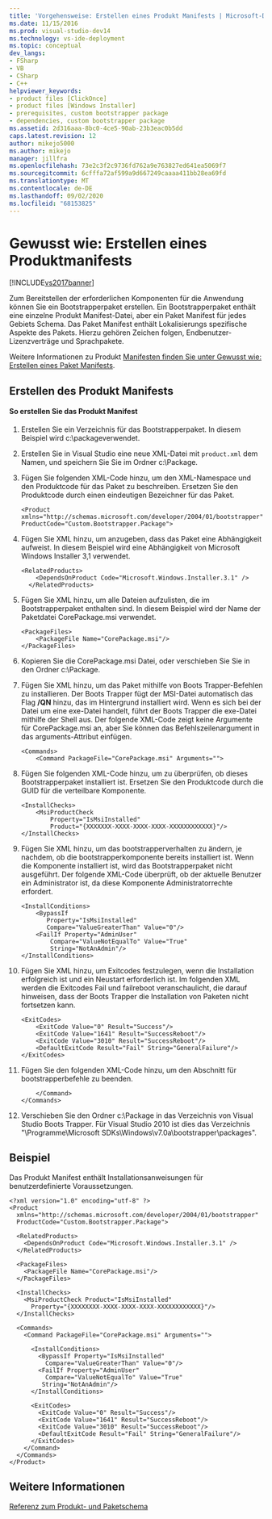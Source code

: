 ```yaml
---
title: 'Vorgehensweise: Erstellen eines Produkt Manifests | Microsoft-Dokumentation'
ms.date: 11/15/2016
ms.prod: visual-studio-dev14
ms.technology: vs-ide-deployment
ms.topic: conceptual
dev_langs:
- FSharp
- VB
- CSharp
- C++
helpviewer_keywords:
- product files [ClickOnce]
- product files [Windows Installer]
- prerequisites, custom bootstrapper package
- dependencies, custom bootstrapper package
ms.assetid: 2d316aaa-8bc0-4ce5-90ab-23b3eac0b5dd
caps.latest.revision: 12
author: mikejo5000
ms.author: mikejo
manager: jillfra
ms.openlocfilehash: 73e2c3f2c9736fd762a9e763827ed641ea5069f7
ms.sourcegitcommit: 6cfffa72af599a9d667249caaaa411bb28ea69fd
ms.translationtype: MT
ms.contentlocale: de-DE
ms.lasthandoff: 09/02/2020
ms.locfileid: "68153825"
---
```

# <a name="how-to-create-a-product-manifest"></a>Gewusst wie: Erstellen eines Produktmanifests
[!INCLUDE[vs2017banner](../includes/vs2017banner.md)]

Zum Bereitstellen der erforderlichen Komponenten für die Anwendung können Sie ein Bootstrapperpaket erstellen. Ein Bootstrapperpaket enthält eine einzelne Produkt Manifest-Datei, aber ein Paket Manifest für jedes Gebiets Schema. Das Paket Manifest enthält Lokalisierungs spezifische Aspekte des Pakets. Hierzu gehören Zeichen folgen, Endbenutzer-Lizenzverträge und Sprachpakete.  
  
 Weitere Informationen zu Produkt [Manifesten finden Sie unter Gewusst wie: Erstellen eines Paket Manifests](../deployment/how-to-create-a-package-manifest.md).  
  
## <a name="creating-the-product-manifest"></a>Erstellen des Produkt Manifests  
  
#### <a name="to-create-the-product-manifest"></a>So erstellen Sie das Produkt Manifest  
  
1. Erstellen Sie ein Verzeichnis für das Bootstrapperpaket. In diesem Beispiel wird c:\packageverwendet.  
  
2. Erstellen Sie in Visual Studio eine neue XML-Datei mit `product.xml` dem Namen, und speichern Sie Sie im Ordner c:\Package.  
  
3. Fügen Sie folgenden XML-Code hinzu, um den XML-Namespace und den Produktcode für das Paket zu beschreiben. Ersetzen Sie den Produktcode durch einen eindeutigen Bezeichner für das Paket.  
  
    ```  
    <Product  
    xmlns="http://schemas.microsoft.com/developer/2004/01/bootstrapper"   
    ProductCode="Custom.Bootstrapper.Package">  
    ```  
  
4. Fügen Sie XML hinzu, um anzugeben, dass das Paket eine Abhängigkeit aufweist. In diesem Beispiel wird eine Abhängigkeit von Microsoft Windows Installer 3,1 verwendet.  
  
    ```  
    <RelatedProducts>  
        <DependsOnProduct Code="Microsoft.Windows.Installer.3.1" />  
      </RelatedProducts>  
    ```  
  
5. Fügen Sie XML hinzu, um alle Dateien aufzulisten, die im Bootstrapperpaket enthalten sind. In diesem Beispiel wird der Name der Paketdatei CorePackage.msi verwendet.  
  
    ```  
    <PackageFiles>  
        <PackageFile Name="CorePackage.msi"/>  
    </PackageFiles>  
    ```  
  
6. Kopieren Sie die CorePackage.msi Datei, oder verschieben Sie Sie in den Ordner c:\Package.  
  
7. Fügen Sie XML hinzu, um das Paket mithilfe von Boots Trapper-Befehlen zu installieren. Der Boots Trapper fügt der MSI-Datei automatisch das Flag **/QN** hinzu, das im Hintergrund installiert wird. Wenn es sich bei der Datei um eine exe-Datei handelt, führt der Boots Trapper die exe-Datei mithilfe der Shell aus. Der folgende XML-Code zeigt keine Argumente für CorePackage.msi an, aber Sie können das Befehlszeilenargument in das arguments-Attribut einfügen.  
  
    ```  
    <Commands>  
        <Command PackageFile="CorePackage.msi" Arguments="">  
    ```  
  
8. Fügen Sie folgenden XML-Code hinzu, um zu überprüfen, ob dieses Bootstrapperpaket installiert ist. Ersetzen Sie den Produktcode durch die GUID für die verteilbare Komponente.  
  
    ```  
    <InstallChecks>  
        <MsiProductCheck   
            Property="IsMsiInstalled"   
            Product="{XXXXXXX-XXXX-XXXX-XXXX-XXXXXXXXXXXX}"/>  
    </InstallChecks>  
    ```  
  
9. Fügen Sie XML hinzu, um das bootstrapperverhalten zu ändern, je nachdem, ob die bootstrapperkomponente bereits installiert ist. Wenn die Komponente installiert ist, wird das Bootstrapperpaket nicht ausgeführt. Der folgende XML-Code überprüft, ob der aktuelle Benutzer ein Administrator ist, da diese Komponente Administratorrechte erfordert.  
  
    ```  
    <InstallConditions>  
        <BypassIf   
           Property="IsMsiInstalled"   
           Compare="ValueGreaterThan" Value="0"/>  
        <FailIf Property="AdminUser"   
            Compare="ValueNotEqualTo" Value="True"  
            String="NotAnAdmin"/>  
    </InstallConditions>  
    ```  
  
10. Fügen Sie XML hinzu, um Exitcodes festzulegen, wenn die Installation erfolgreich ist und ein Neustart erforderlich ist. Im folgenden XML werden die Exitcodes Fail und failreboot veranschaulicht, die darauf hinweisen, dass der Boots Trapper die Installation von Paketen nicht fortsetzen kann.  
  
    ```  
    <ExitCodes>  
        <ExitCode Value="0" Result="Success"/>  
        <ExitCode Value="1641" Result="SuccessReboot"/>  
        <ExitCode Value="3010" Result="SuccessReboot"/>  
        <DefaultExitCode Result="Fail" String="GeneralFailure"/>  
    </ExitCodes>  
    ```  
  
11. Fügen Sie den folgenden XML-Code hinzu, um den Abschnitt für bootstrapperbefehle zu beenden.  
  
    ```  
        </Command>  
    </Commands>  
    ```  
  
12. Verschieben Sie den Ordner c:\Package in das Verzeichnis von Visual Studio Boots Trapper. Für Visual Studio 2010 ist dies das Verzeichnis "\Programme\Microsoft SDKs\Windows\v7.0a\bootstrapper\packages".  
  
## <a name="example"></a>Beispiel  
 Das Produkt Manifest enthält Installationsanweisungen für benutzerdefinierte Voraussetzungen.  
  
```  
<?xml version="1.0" encoding="utf-8" ?>  
<Product  
  xmlns="http://schemas.microsoft.com/developer/2004/01/bootstrapper"  
  ProductCode="Custom.Bootstrapper.Package">  
  
  <RelatedProducts>  
    <DependsOnProduct Code="Microsoft.Windows.Installer.3.1" />  
  </RelatedProducts>  
  
  <PackageFiles>  
    <PackageFile Name="CorePackage.msi"/>  
  </PackageFiles>  
  
  <InstallChecks>  
    <MsiProductCheck Product="IsMsiInstalled"   
      Property="{XXXXXXXX-XXXX-XXXX-XXXX-XXXXXXXXXXXX}"/>  
  </InstallChecks>  
  
  <Commands>  
    <Command PackageFile="CorePackage.msi" Arguments="">  
  
      <InstallConditions>  
        <BypassIf Property="IsMsiInstalled"  
          Compare="ValueGreaterThan" Value="0"/>  
        <FailIf Property="AdminUser"   
          Compare="ValueNotEqualTo" Value="True"  
         String="NotAnAdmin"/>  
      </InstallConditions>  
  
      <ExitCodes>  
        <ExitCode Value="0" Result="Success"/>  
        <ExitCode Value="1641" Result="SuccessReboot"/>  
        <ExitCode Value="3010" Result="SuccessReboot"/>  
        <DefaultExitCode Result="Fail" String="GeneralFailure"/>  
      </ExitCodes>  
    </Command>  
  </Commands>  
</Product>  
```  
  
## <a name="see-also"></a>Weitere Informationen  
 [Referenz zum Produkt- und Paketschema](../deployment/product-and-package-schema-reference.md)
